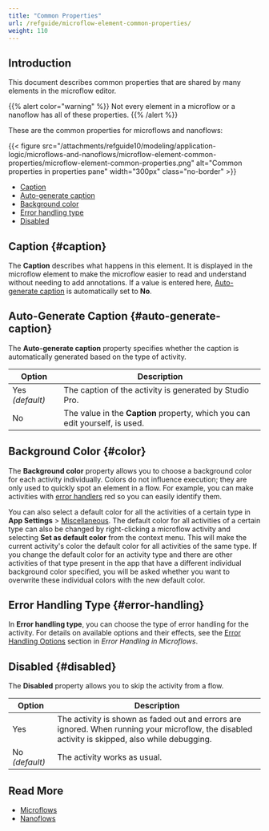 ```yaml
---
title: "Common Properties"
url: /refguide/microflow-element-common-properties/
weight: 110
---
```


## Introduction

This document describes common properties that are shared by many elements in the microflow editor.

{{% alert color="warning" %}}
Not every element in a microflow or a nanoflow has all of these properties.
{{% /alert %}}

These are the common properties for microflows and nanoflows:

{{< figure src="/attachments/refguide10/modeling/application-logic/microflows-and-nanoflows/microflow-element-common-properties/microflow-element-common-properties.png" alt="Common properties in properties pane"   width="300px"  class="no-border" >}}

* [Caption](#caption)
* [Auto-generate caption](#auto-generate-caption)
* [Background color](#color)
* [Error handling type](#error-handling)
* [Disabled](#disabled)

## Caption {#caption}

The **Caption** describes what happens in this element. It is displayed in the microflow element to make the microflow easier to read and understand without needing to add annotations. If a value is entered here, [Auto-generate caption](#auto-generate-caption) is automatically set to **No**.

## Auto-Generate Caption {#auto-generate-caption}

The **Auto-generate caption** property specifies whether the caption is automatically generated based on the type of activity.

| Option | Description |
| --- | --- |
| Yes  *(default)* | The caption of the activity is generated by Studio Pro. |
| No | The value in the **Caption** property, which you can edit yourself, is used. |

## Background Color {#color}

The **Background color** property allows you to choose a background color for each activity individually. Colors do not influence execution; they are only used to quickly spot an element in a flow. For example, you can make activities with [error handlers](/refguide/error-handling-in-microflows/#errorhandlers) red so you can easily identify them.

You can also select a default color for all the activities of a certain type in **App Settings** > [Miscellaneous](/refguide/app-settings/#miscellaneous). The default color for all activities of a certain type can also be changed by right-clicking a microflow activity and selecting **Set as default color** from the context menu. This will make the current activity's color the default color for all activities of the same type. If you change the default color for an activity type and there are other activities of that type present in the app that have a different individual background color specified, you will be asked whether you want to overwrite these individual colors with the new default color.

## Error Handling Type {#error-handling}

In **Error handling type**, you can choose the type of error handling for the activity. For details on available options and their effects, see the [Error Handling Options](/refguide/error-handling-in-microflows/#errorhandlers) section in *Error Handling in Microflows*.

## Disabled {#disabled}

The **Disabled** property allows you to skip the activity from a flow.

| Option | Description | 
| --- |--- |
| Yes | The activity is shown as faded out and errors are ignored. When running your microflow, the disabled activity is skipped, also while debugging. |
| No *(default)* | The activity works as usual. | 

## Read More

* [Microflows](/refguide/microflows/)
* [Nanoflows](/refguide/nanoflows/)
